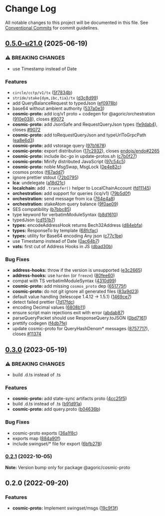 # Change Log

All notable changes to this project will be documented in this file.
See [Conventional Commits](https://conventionalcommits.org) for commit guidelines.

## [0.5.0-u21.0](https://github.com/Agoric/agoric-sdk/compare/@agoric/cosmic-proto@0.3.0...@agoric/cosmic-proto@0.5.0-u21.0) (2025-06-19)


### ⚠ BREAKING CHANGES

* use Timestamp instead of Date

### Features

* `circle/cctp/v1/tx` ([5f7834b](https://github.com/Agoric/agoric-sdk/commit/5f7834b0f28eb600b5a8d05a5cb80d7b372b32eb))
* `stride/stake{dym,ibc,tia}/tx` ([d3c8d99](https://github.com/Agoric/agoric-sdk/commit/d3c8d996d6411f3938d697bdb05e937739a846bb))
* add QueryBalanceRequest to typedJson ([ef0978b](https://github.com/Agoric/agoric-sdk/commit/ef0978bbb73a2885ec5790cd303b1e24485b6a5f))
* base64 without ambient authority ([537a0e3](https://github.com/Agoric/agoric-sdk/commit/537a0e3a4e3df2185c8f125ea21d1e591d94ab29))
* **cosmic-proto:** add icq/v1 proto + codegen for @agoric/orchestration ([910e038](https://github.com/Agoric/agoric-sdk/commit/910e038069d01b333b5a536ea27f734cd64b3eae)), closes [#9072](https://github.com/Agoric/agoric-sdk/issues/9072)
* **cosmic-proto:** add JsonSafe and RequestQueryJson types ([fe9dab4](https://github.com/Agoric/agoric-sdk/commit/fe9dab4dffd87c8026eea1fea9115a2cb925d344)), closes [#9072](https://github.com/Agoric/agoric-sdk/issues/9072)
* **cosmic-proto:** add toRequestQueryJson and typeUrlToGrpcPath ([ea8e6d3](https://github.com/Agoric/agoric-sdk/commit/ea8e6d3b6cd8a01776cc42ddfca4dc65b0c0eec3))
* **cosmic-proto:** add vstorage query ([97b1678](https://github.com/Agoric/agoric-sdk/commit/97b167863343955944faef6505ed11ab7119f4e3))
* **cosmic-proto:** export distribution ([17c2932](https://github.com/Agoric/agoric-sdk/commit/17c293261d3b218eaf83f34ec2ae042ec7d1b1e2)), closes [endojs/endo#2265](https://github.com/endojs/endo/issues/2265)
* **cosmic-proto:** include ibc-go in update-protos.sh ([c7b0f27](https://github.com/Agoric/agoric-sdk/commit/c7b0f278813ab7975eafa0b8f1161e5a0fed29f0))
* **cosmic-proto:** Minify distributed JavaScript ([97c54c5](https://github.com/Agoric/agoric-sdk/commit/97c54c57bbe133335f2ddff16738db11b24aaf9a))
* **cosmic-proto:** noble MsgSwap, MsgLock ([0e4e82c](https://github.com/Agoric/agoric-sdk/commit/0e4e82c4d0456f2e933a1c9000b18211c7df3a41))
* cosmos protos ([f67add7](https://github.com/Agoric/agoric-sdk/commit/f67add77fd38b02555e644772f600cd59f5f1970))
* ignore prettier stdout ([72b0795](https://github.com/Agoric/agoric-sdk/commit/72b0795b82efd62b3a26fb417dfd8c16b3c2dd39))
* **lca:** undelegate ([a18d21c](https://github.com/Agoric/agoric-sdk/commit/a18d21ce5bf539099171f2e8da3bbab6d33a352e))
* **localchain:** add `.transfer()` helper to LocalChainAccount ([fd11145](https://github.com/Agoric/agoric-sdk/commit/fd111458355c46cf34536991e37b4a316ad09898))
* **orchestration:** add support for queries (icq/v1) ([79b5d0f](https://github.com/Agoric/agoric-sdk/commit/79b5d0f61f0c11b00e51832b7edf3922df8f51c6))
* **orchestration:** send message from ica ([764e4a8](https://github.com/Agoric/agoric-sdk/commit/764e4a86a5f27ca5a1478e6111b3440dcc2de3f2))
* **orchestration:** stakeAtom query balance ([9f0ae09](https://github.com/Agoric/agoric-sdk/commit/9f0ae09e389f1750c9e550d5e6893460d1e21d07))
* SES compatibility ([b7bbc85](https://github.com/Agoric/agoric-sdk/commit/b7bbc8516d1b749c65d1c42c8ff6018eb2991313))
* type keyword for verbatimModuleSyntax ([b8d1610](https://github.com/Agoric/agoric-sdk/commit/b8d16104171ccf81011e880c091a2d59e7fb2519))
* typedJson ([cd151b7](https://github.com/Agoric/agoric-sdk/commit/cd151b71d5a66d4a86e04a1af104fca277058836))
* **types:** encodeAddressHook returns Bech32Address ([d84ebfa](https://github.com/Agoric/agoric-sdk/commit/d84ebfa8fdc32e4f6389d9af1a4d59cd8dfa4b84))
* **types:** ResponseTo by template ([68fcfac](https://github.com/Agoric/agoric-sdk/commit/68fcfac22055670b375ec1dac9d2eb31d141ec7b))
* **types:** utility for Base64 encoding Any json ([c77c1be](https://github.com/Agoric/agoric-sdk/commit/c77c1be9e6e158dd276ea997772dac061d3cf4ec))
* use Timestamp instead of Date ([0ac64b7](https://github.com/Agoric/agoric-sdk/commit/0ac64b718ec08fabfaad1a215f6b36a2ada515e9))
* **vats:** first cut of Address Hooks in JS ([dbad30b](https://github.com/Agoric/agoric-sdk/commit/dbad30b11b5af70f585b31194caf6e46c78a73bf))


### Bug Fixes

* **address-hooks:** throw if the version is unsupported ([e3c2665](https://github.com/Agoric/agoric-sdk/commit/e3c26655258f43c639c6b5e3e66c49e5cb6f0afd))
* **address-hooks:** use `harden` (or `freeze`) ([80fee60](https://github.com/Agoric/agoric-sdk/commit/80fee6036eb186c8479ec5ddb66d34e09ba20f2b))
* compat with TS verbatimModuleSyntax ([4310d99](https://github.com/Agoric/agoric-sdk/commit/4310d99b2444822d7939ba024a31682d9735d32c))
* **cosmic-proto:** add missing `cosmos_proto` dep ([651775f](https://github.com/Agoric/agoric-sdk/commit/651775f4e38ddbee6cb1961a01b57f49e73984ad))
* **cosmic-proto:** do not git ignore all generated files ([83a9d23](https://github.com/Agoric/agoric-sdk/commit/83a9d23080156882af32247723dda452db8a469e))
* default value handling (telescope 1.4.12 -> 1.5.1) ([1469ce7](https://github.com/Agoric/agoric-sdk/commit/1469ce7439a74afe6e6ae097e4deaa84de305a97))
* detect failed prettier ([7d17fdc](https://github.com/Agoric/agoric-sdk/commit/7d17fdcedd3945d7f922d42610cc136d7b46059f))
* encoding Decimal values ([6808b11](https://github.com/Agoric/agoric-sdk/commit/6808b11ccc6d14794df361bdad60beb66360fbfb))
* ensure script main rejections exit with error ([abdab87](https://github.com/Agoric/agoric-sdk/commit/abdab879014a5c3124ebd0e9246995ac6b1ce6e5))
* parseQueryPacket should use ResponseQuery.toJSON ([0bd7161](https://github.com/Agoric/agoric-sdk/commit/0bd7161125b9cef2f44cc47feddf3e6fbc75e5a0))
* prettify codegen ([f4db7fe](https://github.com/Agoric/agoric-sdk/commit/f4db7fe2d923b59d79ef053d5423a9c757da541b))
* update cosmic-proto for QueryHashDenom* messages ([8757717](https://github.com/Agoric/agoric-sdk/commit/87577179570aa1874ea4d07298de059d8c04554c)), closes [#11374](https://github.com/Agoric/agoric-sdk/issues/11374)



## [0.3.0](https://github.com/Agoric/agoric-sdk/compare/@agoric/cosmic-proto@0.2.1...@agoric/cosmic-proto@0.3.0) (2023-05-19)


### ⚠ BREAKING CHANGES

* build .d.ts instead of .ts

### Features

* **cosmic-proto:** add state-sync artifacts proto ([4cc25f5](https://github.com/Agoric/agoric-sdk/commit/4cc25f56ba9e967039c2dff2cbb566eafb37aaea))
* build .d.ts instead of .ts ([b91d91a](https://github.com/Agoric/agoric-sdk/commit/b91d91a2651ccf5bbc4827fceca10fe04405c1b9))
* **cosmic-proto:** add query.proto ([b04636b](https://github.com/Agoric/agoric-sdk/commit/b04636b930dd633438983b4a5666307766687367))


### Bug Fixes

* cosmic-proto exports ([36a1f8c](https://github.com/Agoric/agoric-sdk/commit/36a1f8ca1c52330c3065eb84dddde1550fee6b3f))
* exports map ([884a90f](https://github.com/Agoric/agoric-sdk/commit/884a90f101808f31d3f35b9d2b04fdcecfcc4bfd))
* include swingset/* file for export ([6bfb278](https://github.com/Agoric/agoric-sdk/commit/6bfb278a695963e96f0bf1d37f3181a91286b065))



### [0.2.1](https://github.com/Agoric/agoric-sdk/compare/@agoric/cosmic-proto@0.2.0...@agoric/cosmic-proto@0.2.1) (2022-10-05)

**Note:** Version bump only for package @agoric/cosmic-proto





## 0.2.0 (2022-09-20)


### Features

* **cosmic-proto:** Implement swingset/msgs ([19c9f3f](https://github.com/Agoric/agoric-sdk/commit/19c9f3f0c933cc304d0dea6ee6d9aa28b27b008e))
